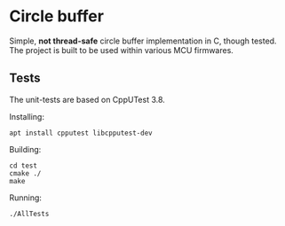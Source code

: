 # Circle buffer

Simple, **not thread-safe** circle buffer implementation in C, though tested. The project is built to be used within various MCU firmwares.

## Tests
The unit-tests are based on CppUTest 3.8.

Installing:

    apt install cpputest libcpputest-dev

Building:

    cd test
    cmake ./
    make

Running:

    ./AllTests